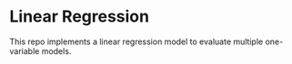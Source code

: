 # Linear Regression
This repo implements a linear regression model to evaluate multiple one-variable models.
